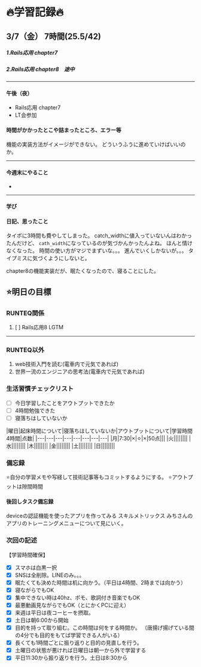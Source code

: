 
# 🔥学習記録🔥
## 3/7（金） 7時間(25.5/42)
##### 1.Rails応用 chapter7 
##### 2.Rails応用 chapter8　途中

***
#### 午後（夜）
- Rails応用 chapter7
- LT会参加

#### 時間がかかったとこや詰まったところ、エラー等


機能の実装方法がイメージができない。
どういうふうに進めていけばいいのか。


***
#### 今週末にやること
-
***
#### 学び


#### 日記、思ったこと
タイポに3時間も費やしてしまった。
catch_widthに値入っていないんはわかったんだけど、
`cath_width`になっているのが気づかんかったんよね。
ほんと情けなくなった。
時間の使い方がマジでまずいな。。。
進んでいくしかないが。。。
タイプミスに気づくようにしないと。

chapter8の機能実装だが、眠たくなったので、寝ることにした。

## ⭐️明日の目標
### RUNTEQ関係
1. [ ] Rails応用8 LGTM

***
### RUNTEQ以外
1. web技術入門を読む(電車内で元気であれば)
2. 世界一流のエンジニアの思考法(電車内で元気であれば)


### 生活習慣チェックリスト
- [ ] 今日学習したことをアウトプットできたか
- [ ] 4時間勉強できた
- [ ] 寝落ちはしていないか

|曜日|起床時間について|寝落ちはしていないか|アウトプットについて|学習時間4時間|点数|
|---|---|---|---|---|---|---|---|
|月|7:30|×|⚪︎|×|50点|||
|火||||||||
|水||||||||
|木||||||||
|金||||||||
|土||||||||
|日||||||||

### 備忘録
⭐️自分の学習メモや写経して技術記事等もコミットするようにする。
⭐️アウトプットは隙間時間

#### 後回しタスク備忘録
deviceの認証機能を使ったアプリを作ってみる
スキルメトリックス
みちさんのアプリのトレーニングメニューについて見にいく。


### 次回の記述
【学習時間確保】
- [x] スマホは白黒一択
- [x] SNSは全削除。LINEのみ。。。
- [x] 眠たくても決めた時間は机に向かう。（平日は4時間、2時までは向かう）
- [x] 寝ながらでもOK
- [x] 集中できない時は40hz、ポモ、歌詞付き音楽でもOK
- [x] 最悪動画見ながらでもOK（とにかくPCに迎え）
- [x] 来週は平日は夜コーヒーを摂取。
- [x] 土日は朝6:00から開始
- [x] 目的を持って取り組む。この時間は何をする時間か。
（唐揚げ揚げている間の4分でも目的をもてば学習できる人がいる）
- [x] 長くても1時間ごとに振り返りと目的の見直しを行う。
- [x] 土曜日の状態が悪ければ日曜日は朝一から外で学習する
- [x] 平日11:30から振り返りを行う。土日は8:30から
